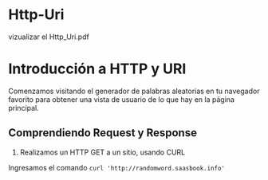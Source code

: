 # Http-Uri
vizualizar el Http_Uri.pdf

# Introducción a HTTP y URI
Comenzamos visitando el generador de palabras aleatorias en tu navegador favorito para obtener una vista de usuario de lo que hay en la página principal.

## Comprendiendo Request y Response
1. Realizamos un HTTP GET a un sitio, usando CURL

Ingresamos el comando ``` curl 'http://randomword.saasbook.info' ```
